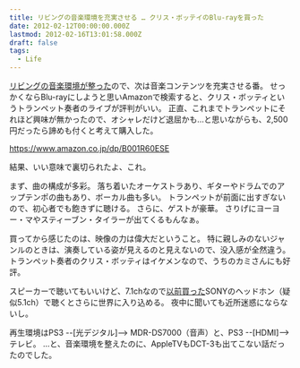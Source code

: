 ```yaml
---
title: リビングの音楽環境を充実させる … クリス・ボッテイのBlu-rayを買った
date: 2012-02-12T00:00:00.000Z
lastmod: 2012-02-16T13:01:58.000Z
draft: false
tags:
  - Life
---
```


[リビングの音楽環境が整った](/posts/20120122/p01)ので、次は音楽コンテンツを充実させる番。 せっかくならBlu-rayにしようと思いAmazonで検索すると、クリス・ボッティというトランペット奏者のライブが評判がいい。 正直、これまでトランペットにそれほど興味が無かったので、オシャレだけど退屈かも…と思いながらも、2,500円だったら諦めも付くと考えて購入した。

<https://www.amazon.co.jp/dp/B001R60ESE>

結果、いい意味で裏切られたよ、これ。

まず、曲の構成が多彩。 落ち着いたオーケストラあり、ギターやドラムでのアップテンポの曲もあり、ボーカル曲も多い。 トランペットが前面に出すぎないので、初心者でも飽きずに聴ける。 さらに、ゲストが豪華。 さりげにヨーヨー・マやスティーブン・タイラーが出てくるもんなぁ。

買ってから感じたのは、映像の力は偉大だということ。 特に親しみのないジャンルのときは、演奏している姿が見えるのと見えないので、没入感が全然違う。 トランペット奏者のクリス・ボッティはイケメンなので、うちのカミさんにも好評。

スピーカーで聴いてもいいけど、7.1chなので[以前買った](/posts/20090912/p01)SONYのヘッドホン（疑似5.1ch）で聴くとさらに世界に入り込める。 夜中に聞いても近所迷惑にならないし。

再生環境はPS3 --\[光デジタル]--> MDR-DS7000（音声）と、PS3 --\[HDMI]--> テレビ。 …と、音楽環境を整えたのに、AppleTVもDCT-3も出てこない話だったのでした。
